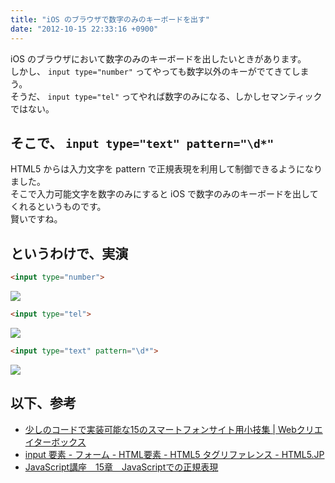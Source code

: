 ```yaml
---
title: "iOS のブラウザで数字のみのキーボードを出す"
date: "2012-10-15 22:33:16 +0900"
---
```


iOS のブラウザにおいて数字のみのキーボードを出したいときがあります。  
しかし、 `input type="number"` ってやっても数字以外のキーがでてきてしまう。  
そうだ、 `input type="tel"` ってやれば数字のみになる、しかしセマンティックではない。

## そこで、 `input type="text" pattern="\d*"`

HTML5 からは入力文字を pattern で正規表現を利用して制御できるようになりました。  
そこで入力可能文字を数字のみにすると iOS で数字のみのキーボードを出してくれるというものです。  
賢いですね。

## というわけで、実演

```html
<input type="number">
```

![](/images/2012/10/15/input-type-1.png)

```html
<input type="tel">
```

![](/images/2012/10/15/input-type-2.png)

```html
<input type="text" pattern="\d*">
```

![](/images/2012/10/15/input-type-3.png)

## 以下、参考

- [少しのコードで実装可能な15のスマートフォンサイト用小技集 | Webクリエイターボックス](http://www.webcreatorbox.com/tech/smartphone-snippets/)
- [input 要素 - フォーム - HTML要素 - HTML5 タグリファレンス - HTML5.JP](http://www.html5.jp/tag/elements/input.html)
- [JavaScript講座　15章　JavaScriptでの正規表現](http://www.site-cooler.com/kwl/javascript/15.htm)
